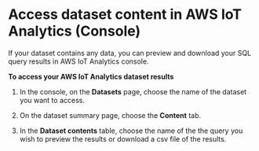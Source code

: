 # Access dataset content in AWS IoT Analytics \(Console\)<a name="preview-dataset-content-console"></a>

If your dataset contains any data, you can preview and download your SQL query results in AWS IoT Analytics console\.

**To access your AWS IoT Analytics dataset results**

1. In the console, on the **Datasets** page, choose the name of the dataset you want to access\. 

1. On the dataset summary page, choose the **Content** tab\.

1. In the **Dataset contents** table, choose the name of the the query you wish to preview the results or download a csv file of the results\.